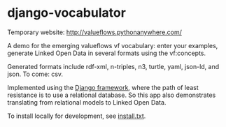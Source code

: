 # django-vocabulator

Temporary website: http://valueflows.pythonanywhere.com/

A demo for the emerging valueflows vf vocabulary: enter your examples, generate Linked Open Data in several formats using the vf:concepts.

Generated formats include rdf-xml, n-triples, n3, turtle, yaml, json-ld, and json. To come: csv.

Implemented using the [Django framework](https://www.djangoproject.com/), where the path of least resistance is to use a relational database. So this app also demonstrates translating from relational models to Linked Open Data. 

To install locally for development, see [install.txt](https://github.com/valueflows/django-vocabulator/blob/master/docs/install.txt).
